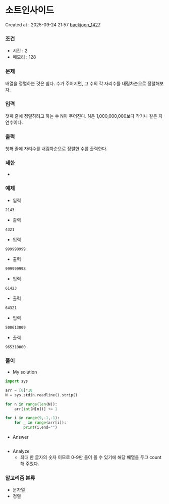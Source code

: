 # 소트인사이드 
Created at : 2025-09-24 21:57
[baekjoon_1427](https://www.acmicpc.net/problem/1427)
### 조건
- 시간 : 2
- 메모리 : 128
### 문제
배열을 정렬하는 것은 쉽다. 수가 주어지면, 그 수의 각 자리수를 내림차순으로 정렬해보자.
### 입력
첫째 줄에 정렬하려고 하는 수 N이 주어진다. N은 1,000,000,000보다 작거나 같은 자연수이다.
### 출력
첫째 줄에 자리수를 내림차순으로 정렬한 수를 출력한다.
### 제한
- 
### 예제
- 입력
```
2143
```
- 출력
```
4321
``` 
- 입력
```
999998999
```
- 출력
```
999999998
``` 
- 입력
```
61423
```
- 출력
```
64321
``` 
- 입력
```
500613009
```
- 출력
```
965310000
``` 

### 풀이
- My solution
```python
import sys

arr = [0]*10
N = sys.stdin.readline().strip()

for n in range(len(N)):
    arr[int(N[n])] += 1

for i in range(9,-1,-1):
    for _ in range(arr[i]):
        print(i,end="")
```

- Answer
```python

```

- Analyze
	- 최대 한 글자의 숫자 이므로 0-9만 들어 올 수 있기에 해당 배열을 두고 count해 주었다.
### 알고리즘 분류
- 문자열
- 정렬